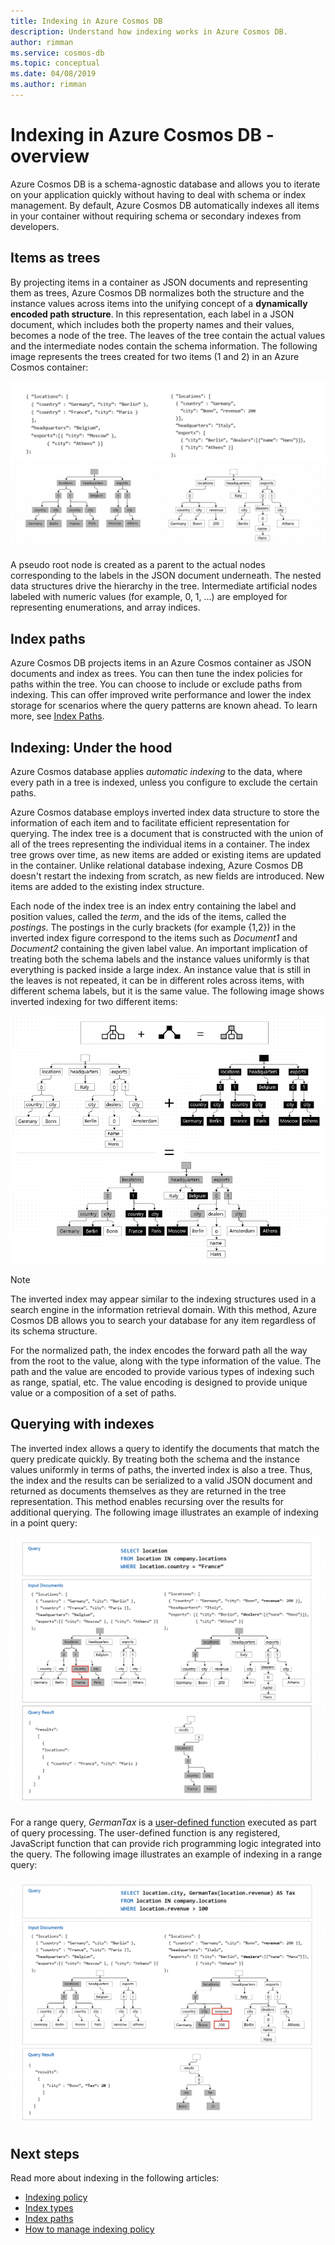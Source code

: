```yaml
---
title: Indexing in Azure Cosmos DB 
description: Understand how indexing works in Azure Cosmos DB.
author: rimman
ms.service: cosmos-db
ms.topic: conceptual
ms.date: 04/08/2019
ms.author: rimman
---
```


# Indexing in Azure Cosmos DB - overview

Azure Cosmos DB is a schema-agnostic database and allows you to iterate on your application quickly without having to deal with schema or index management. By default, Azure Cosmos DB automatically indexes all items in your container without requiring schema or secondary indexes from developers.

## Items as trees

By projecting items in a container as JSON documents and representing them as trees, Azure Cosmos DB normalizes both the structure and the instance values across items into the unifying concept of a **dynamically encoded path structure**. In this representation, each label in a JSON document, which includes both the property names and their values, becomes a node of the tree. The leaves of the tree contain the actual values and the intermediate nodes contain the schema information. The following image represents the trees created for two items (1 and 2) in an Azure Cosmos container:

![Tree representation for two different items in an Azure Cosmos container](./media/index-overview/indexing-as-tree.png)

A pseudo root node is created as a parent to the actual nodes corresponding to the labels in the JSON document underneath. The nested data structures drive the hierarchy in the tree. Intermediate artificial nodes labeled with numeric values (for example, 0, 1, ...) are employed for representing enumerations, and array indices.

## Index paths

Azure Cosmos DB projects items in an Azure Cosmos container as JSON documents and index as trees. You can then tune the index policies for paths within the tree. You can choose to include or exclude paths from indexing. This can offer improved write performance and lower the index storage for scenarios where the query patterns are known ahead. To learn more, see [Index Paths](index-paths.md).

## Indexing: Under the hood

Azure Cosmos database applies *automatic indexing* to the data, where every path in a tree is indexed, unless you configure to exclude the certain paths.

Azure Cosmos database employs inverted index data structure to store the information of each item and to facilitate efficient representation for querying. The index tree is a document that is constructed with the union of all of the trees representing the individual items in a container. The index tree grows over time, as new items are added or existing items are updated in the container. Unlike relational database indexing, Azure Cosmos DB doesn't restart the indexing from scratch, as new fields are introduced. New items are added to the existing index structure. 

Each node of the index tree is an index entry containing the label and position values, called the *term*, and the ids of the items, called the *postings*. The postings in the curly brackets (for example {1,2}) in the inverted index figure correspond to the items such as *Document1* and *Document2* containing the given label value. An important implication of treating both the schema labels and the instance values uniformly is that everything is packed inside a large index. An instance value that is still in the leaves is not repeated, it can be in different roles across items, with different schema labels, but it is the same value. The following image shows inverted indexing for two different items:

![Indexing under the hood, inverted Index](./media/index-overview/inverted-index.png)

> [!NOTE]
> The inverted index may appear similar to the indexing structures used in a search engine in the information retrieval domain. With this method, Azure Cosmos DB allows you to search your database for any item regardless of its schema structure.

For the normalized path, the index encodes the forward path all the way from the root to the value, along with the type information of the value. The path and the value are encoded to provide various types of indexing such as range, spatial, etc. The value encoding is designed to provide unique value or a composition of a set of paths.

## Querying with indexes

The inverted index allows a query to identify the documents that match the query predicate quickly. By treating both the schema and the instance values uniformly in terms of paths, the inverted index is also a tree. Thus, the index and the results can be serialized to a valid JSON document and returned as documents themselves as they are returned in the tree representation. This method enables recursing over the results for additional querying. The following image illustrates an example of indexing in a point query:  

![Point query example](./media/index-overview/index-point-query.png)

For a range query, *GermanTax* is a [user-defined function](stored-procedures-triggers-udfs.md#udfs) executed as part of query processing. The user-defined function is any registered, JavaScript function that can provide rich programming logic integrated into the query. The following image illustrates an example of indexing in a range query:

![Range query example](./media/index-overview/index-range-query.png)

## Next steps

Read more about indexing in the following articles:

- [Indexing policy](index-policy.md)
- [Index types](index-types.md)
- [Index paths](index-paths.md)
- [How to manage indexing policy](how-to-manage-indexing-policy.md)
